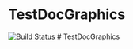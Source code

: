 # TestDocGraphics

[![Build Status](https://github.com/ChromatinRemodeling/TestDocGraphics.jl/actions/workflows/CI.yml/badge.svg?branch=master)](https://github.com/ChromatinRemodeling/TestDocGraphics.jl/actions/workflows/CI.yml?query=branch%3Amaster)
#   T e s t D o c G r a p h i c s  
 